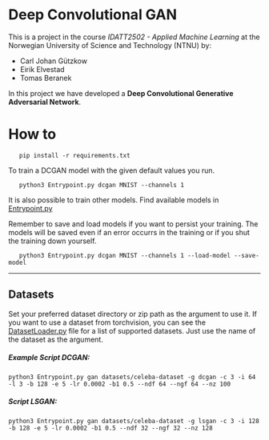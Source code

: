 # Deep Convolutional GAN
This is a project in the course *IDATT2502 - Applied Machine Learning* at the Norwegian University of Science and Technology (NTNU) by:
- Carl Johan Gützkow
- Eirik Elvestad
- Tomas Beranek
  
In this project we have developed a **Deep Convolutional Generative Adversarial Network**.

# How to

```console
   pip install -r requirements.txt
```

To train a DCGAN model with the given default values you run.
```console
   python3 Entrypoint.py dcgan MNIST --channels 1
```
It is also possible to train other models.
Find available models in [Entrypoint.py](./Entrypoint.py)

Remember to save and load models if you want to persist your training.
The models will be saved even if an error occurrs in the training or if you shut the training down yourself.
```console
   python3 Entrypoint.py dcgan MNIST --channels 1 --load-model --save-model
```
---
## Datasets

Set your preferred dataset directory or zip path as the argument to use it.
If you want to use a dataset from torchvision, you can see the [DatasetLoader.py](./DatasetLoader.py) file
for a list of supported datasets. Just use the name of the dataset as the argument.

##### Example Script DCGAN: 
```console
python3 Entrypoint.py gan datasets/celeba-dataset -g dcgan -c 3 -i 64 -l 3 -b 128 -e 5 -lr 0.0002 -b1 0.5 --ndf 64 --ngf 64 --nz 100
```
##### Script LSGAN: 
```console
python3 Entrypoint.py gan datasets/celeba-dataset -g lsgan -c 3 -i 128 -b 128 -e 5 -lr 0.0002 -b1 0.5 --ndf 32 --ngf 32 --nz 128
```